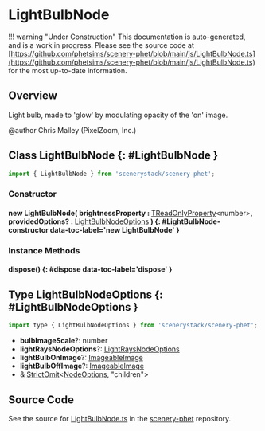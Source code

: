 # LightBulbNode

!!! warning "Under Construction"
    This documentation is auto-generated, and is a work in progress. Please see the source code at
    [https://github.com/phetsims/scenery-phet/blob/main/js/LightBulbNode.ts](https://github.com/phetsims/scenery-phet/blob/main/js/LightBulbNode.ts) for the most up-to-date information.

## Overview

Light bulb, made to 'glow' by modulating opacity of the 'on' image.

@author Chris Malley (PixelZoom, Inc.)

## Class LightBulbNode {: #LightBulbNode }


```js
import { LightBulbNode } from 'scenerystack/scenery-phet';
```
### Constructor

#### new LightBulbNode( brightnessProperty : <span style="font-weight: 400;">[TReadOnlyProperty](../axon/TReadOnlyProperty.md)&lt;<span style="color: hsla(calc(var(--md-hue) + 180deg),80%,40%,1);">number</span>&gt;</span>, providedOptions? : <span style="font-weight: 400;">[LightBulbNodeOptions](../scenery-phet/LightBulbNode.md#LightBulbNodeOptions)</span> ) {: #LightBulbNode-constructor data-toc-label='new LightBulbNode' }

### Instance Methods

#### dispose() {: #dispose data-toc-label='dispose' }



## Type LightBulbNodeOptions {: #LightBulbNodeOptions }


```js
import type { LightBulbNodeOptions } from 'scenerystack/scenery-phet';
```


- **bulbImageScale**?: <span style="color: hsla(calc(var(--md-hue) + 180deg),80%,40%,1);">number</span>
- **lightRaysNodeOptions**?: [LightRaysNodeOptions](../scenery-phet/LightRaysNode.md#LightRaysNodeOptions)
- **lightBulbOnImage**?: [ImageableImage](../scenery/Imageable.md#ImageableImage)
- **lightBulbOffImage**?: [ImageableImage](../scenery/Imageable.md#ImageableImage)
- &amp; [StrictOmit](../phet-core/StrictOmit.md)&lt;[NodeOptions](../scenery/Node.md#NodeOptions), "children"&gt;




## Source Code

See the source for [LightBulbNode.ts](https://github.com/phetsims/scenery-phet/blob/main/js/LightBulbNode.ts) in the [scenery-phet](https://github.com/phetsims/scenery-phet) repository.
